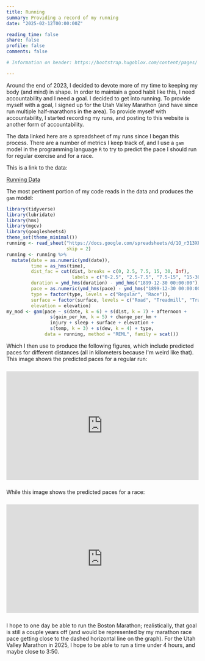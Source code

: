 ```yaml
---
title: Running
summary: Providing a record of my running
date: "2025-02-12T00:00:00Z"

reading_time: false
share: false
profile: false
comments: false

# Information on header: https://bootstrap.hugoblox.com/content/pages/

---
```


Around the end of 2023, I decided to devote more of my time to keeping my body (and mind) in shape. In order to maintain a good habit like this, I need accountability and I need a goal. I decided to get into running. To provide myself with a goal, I signed up for the Utah Valley Marathon (and have since run multiple half-marathons in the area). To provide myself with accountability, I started recording my runs, and posting to this website is another form of accountability.

The data linked here are a spreadsheet of my runs since I began this process. There are a number of metrics I keep track of, and I use a `gam` model in the programming language `R` to try to predict the pace I should run for regular exercise and for a race.

This is a link to the data:

[Running Data](https://docs.google.com/spreadsheets/d/1O_r313XFN5TJK8Edr80UpJcLwDXKNep2gI0Ga8LmnHE/edit?usp=sharing)

The most pertinent portion of my code reads in the data and produces the `gam` model:

```r
library(tidyverse)
library(lubridate)
library(hms)
library(mgcv)
library(googlesheets4)
theme_set(theme_minimal())
running <- read_sheet("https://docs.google.com/spreadsheets/d/1O_r313XFN5TJK8Edr80UpJcLwDXKNep2gI0Ga8LmnHE/edit?usp=sharing",
                      skip = 2)
running <- running %>%
  mutate(date = as.numeric(ymd(date)),
         time = as_hms(time),
         dist_fac = cut(dist, breaks = c(0, 2.5, 7.5, 15, 30, Inf),
                        labels = c("0-2.5", "2.5-7.5", "7.5-15", "15-30", "30+")),
         duration = ymd_hms(duration) - ymd_hms("1899-12-30 00:00:00"),
         pace = as.numeric(ymd_hms(pace) - ymd_hms("1899-12-30 00:00:00")),
         type = factor(type, levels = c("Regular", "Race")),
         surface = factor(surface, levels = c("Road", "Treadmill", "Track")),
         elevation = elevation)
my_mod <- gam(pace ~ s(date, k = 6) + s(dist, k = 7) + afternoon +
                s(gain_per_km, k = 5) + change_per_km +
                injury + sleep + surface + elevation +
                s(temp, k = 3) + s(dew, k = 4) + type,
              data = running, method = "REML", family = scat())
```

Which I then use to produce the following figures, which include predicted paces for different distances (all in kilometers because I'm weird like that). This image shows the predicted paces for a regular run:

<div style="padding: 10px 0;">
    <div style="position: relative; width: 100%; padding-top: 56.25%;">
        <iframe
            src="https://drive.google.com/file/d/1-xTBOLDbhk4chsJ3lpzJfMXJx4XSbqZk/preview"
            style="position: absolute; top: 0; left: 0; width: 100%; height: 100%; border: none;"
            allow="autoplay">
        </iframe>
    </div>
</div>

While this image shows the predicted paces for a race:

<div style="padding: 10px 0;">
    <div style="position: relative; width: 100%; padding-top: 56.25%;">
        <iframe
            src="https://drive.google.com/file/d/11PVDSpnKrFgkCcCB0xWu2_xMRT8mRgC_/preview"
            style="position: absolute; top: 0; left: 0; width: 100%; height: 100%; border: none;"
            allow="autoplay">
        </iframe>
    </div>
</div>

I hope to one day be able to run the Boston Marathon; realistically, that goal is still a couple years off (and would be represented by my marathon race pace getting close to the dashed horizontal line on the graph). For the Utah Valley Marathon in 2025, I hope to be able to run a time under 4 hours, and maybe close to 3:50.




